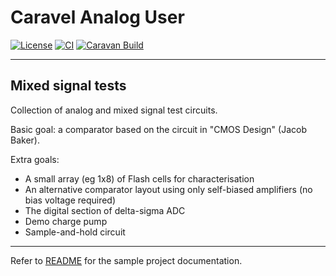 # Caravel Analog User

[![License](https://img.shields.io/badge/License-Apache%202.0-blue.svg)](https://opensource.org/licenses/Apache-2.0) [![CI](https://github.com/efabless/caravel_user_project_analog/actions/workflows/user_project_ci.yml/badge.svg)](https://github.com/efabless/caravel_user_project_analog/actions/workflows/user_project_ci.yml) [![Caravan Build](https://github.com/efabless/caravel_user_project_analog/actions/workflows/caravan_build.yml/badge.svg)](https://github.com/efabless/caravel_user_project_analog/actions/workflows/caravan_build.yml)

---

## Mixed signal tests
Collection of analog and mixed signal test circuits.

Basic goal: a comparator based on the circuit in "CMOS Design" (Jacob Baker).

Extra goals:

- A small array (eg 1x8) of Flash cells for characterisation
- An alternative comparator layout using only self-biased amplifiers (no bias voltage required)
- The digital section of delta-sigma ADC
- Demo charge pump
- Sample-and-hold circuit

---

Refer to [README](docs/source/index.rst) for the sample project documentation. 
